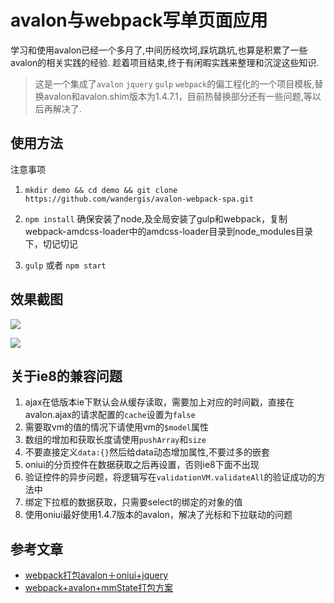 # avalon与webpack写单页面应用
学习和使用avalon已经一个多月了,中间历经坎坷,踩坑跳坑,也算是积累了一些avalon的相关实践的经验.
趁着项目结束,终于有闲暇实践来整理和沉淀这些知识.

> 这是一个集成了`avalon` `jquery` `gulp` `webpack`的偏工程化的一个项目模板,替换avalon和avalon.shim版本为1.4.7.1，目前热替换部分还有一些问题,等以后再解决了.

## 使用方法
注意事项

1. `mkdir demo && cd demo && git clone https://github.com/wandergis/avalon-webpack-spa.git`
2. `npm install` 
	确保安装了node,及全局安装了gulp和webpack，复制webpack-amdcss-loader中的amdcss-loader目录到node_modules目录下，切记切记
	
3. `gulp` 或者 `npm start`

## 效果截图

![](http://7xp11v.com1.z0.glb.clouddn.com/15-12-9/90700504.jpg)


![](http://7xp11v.com1.z0.glb.clouddn.com/15-12-9/98172742.jpg)


## 关于ie8的兼容问题
1. ajax在低版本ie下默认会从缓存读取，需要加上对应的时间戳，直接在avalon.ajax的请求配置的`cache`设置为`false`
2. 需要取vm的值的情况下请使用vm的`$model`属性
3. 数组的增加和获取长度请使用`pushArray`和`size`
4. 不要直接定义`data:{}`然后给data动态增加属性,不要过多的嵌套
5. oniui的分页控件在数据获取之后再设置，否则ie8下面不出现
6. 验证控件的异步问题，将逻辑写在`validationVM.validateAll`的验证成功的方法中
7. 绑定下拉框的数据获取，只需要select的绑定的对象的值
8. 使用oniui最好使用1.4.7版本的avalon，解决了光标和下拉联动的问题

## 参考文章
-  [webpack打包avalon＋oniui+jquery](http://www.cnblogs.com/rubylouvre/p/4963984.html)
-  [webpack+avalon+mmState打包方案](http://www.cnblogs.com/rubylouvre/p/4995106.html)
